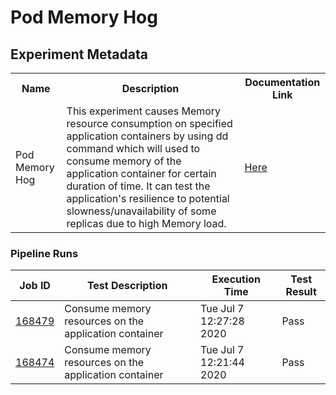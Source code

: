 # Pod Memory Hog

## Experiment Metadata

<table>
<tr>
<th> Name </th>
<th> Description </th>
<th> Documentation Link </th>
</tr>
<tr>
 <td> Pod Memory Hog </td>
 <td> This experiment causes Memory resource consumption on specified application containers by using dd command which will used to consume memory of the application container for certain duration of time. It can test the application's resilience to potential slowness/unavailability of some replicas due to high Memory load.</td>
 <td>  <a href="https://docs.litmuschaos.io/docs/pod-memory-hog/"> Here </a> </td>
 </tr>
 </table>

 ### Pipeline Runs

 
| Job ID |   Test Description         | Execution Time |Test Result   |
 |---------|---------------------------| --------------|--------|
|     <a href= "https://gitlab.mayadata.io/litmuschaos/litmus-e2e/-/jobs/168479">168479</a>           |  Consume memory resources on the application container           | Tue Jul  7 12:27:28 2020  | Pass |
 |    <a href= "https://gitlab.mayadata.io/litmuschaos/litmus-e2e/-/jobs/168474">168474</a>   |  Consume memory resources on the application container           |  Tue Jul  7 12:21:44 2020     |Pass  |
